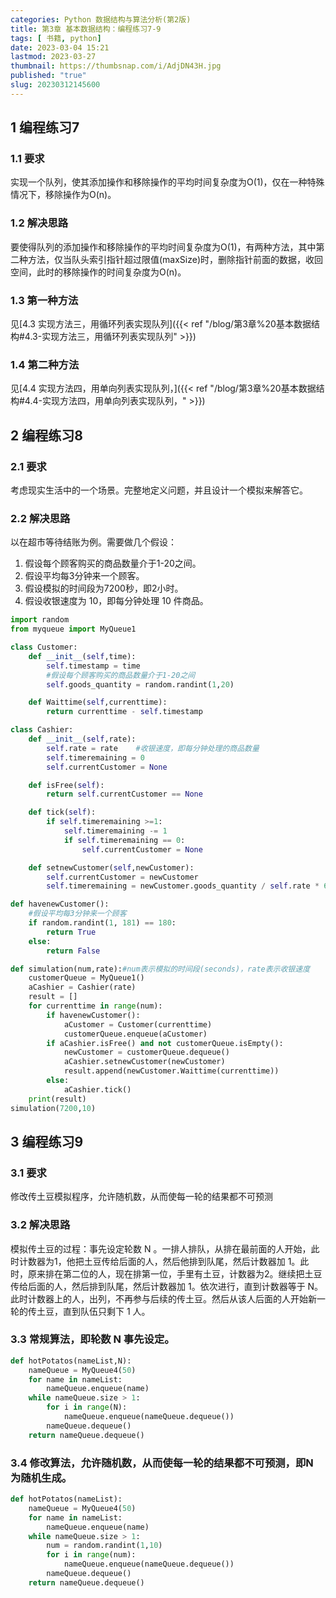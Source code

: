 ```yaml
---
categories: Python 数据结构与算法分析(第2版)
title: 第3章 基本数据结构：编程练习7-9
tags: [ 书籍, python]
date: 2023-03-04 15:21
lastmod: 2023-03-27 
thumbnail: https://thumbsnap.com/i/AdjDN43H.jpg
published: "true"
slug: 20230312145600
---
```



## 1 编程练习7
### 1.1 要求
实现一个队列，使其添加操作和移除操作的平均时间复杂度为O(1)，仅在一种特殊情况下，移除操作为O(n)。
### 1.2 解决思路

要使得队列的添加操作和移除操作的平均时间复杂度为O(1)，有两种方法，其中第二种方法，仅当队头索引指针超过限值(maxSize)时，删除指针前面的数据，收回空间，此时的移除操作的时间复杂度为O(n)。

### 1.3 第一种方法
见[4.3 实现方法三，用循环列表实现队列]({{< ref "/blog/第3章%20基本数据结构#4.3-实现方法三，用循环列表实现队列" >}})

### 1.4 第二种方法
见[4.4 实现方法四，用单向列表实现队列，]({{< ref "/blog/第3章%20基本数据结构#4.4-实现方法四，用单向列表实现队列，" >}})

## 2 编程练习8
### 2.1 要求
考虑现实生活中的一个场景。完整地定义问题，并且设计一个模拟来解答它。
### 2.2 解决思路

以在超市等待结账为例。需要做几个假设：
1. 假设每个顾客购买的商品数量介于1-20之间。
2. 假设平均每3分钟来一个顾客。
3. 假设模拟的时间段为7200秒，即2小时。
4. 假设收银速度为 10，即每分钟处理 10 件商品。

```python
import random
from myqueue import MyQueue1

class Customer:
    def __init__(self,time):
        self.timestamp = time
        #假设每个顾客购买的商品数量介于1-20之间
        self.goods_quantity = random.randint(1,20)

    def Waittime(self,currenttime):
        return currenttime - self.timestamp

class Cashier:
    def __init__(self,rate):
        self.rate = rate    #收银速度，即每分钟处理的商品数量
        self.timeremaining = 0
        self.currentCustomer = None

    def isFree(self):
        return self.currentCustomer == None

    def tick(self):
        if self.timeremaining >=1:
            self.timeremaining -= 1
            if self.timeremaining == 0:
                self.currentCustomer = None

    def setnewCustomer(self,newCustomer):
        self.currentCustomer = newCustomer
        self.timeremaining = newCustomer.goods_quantity / self.rate * 60

def havenewCustomer():
    #假设平均每3分钟来一个顾客
    if random.randint(1, 181) == 180:
        return True
    else:
        return False

def simulation(num,rate):#num表示模拟的时间段(seconds)，rate表示收银速度
    customerQueue = MyQueue1()
    aCashier = Cashier(rate)
    result = []
    for currenttime in range(num):
        if havenewCustomer():
            aCustomer = Customer(currenttime)
            customerQueue.enqueue(aCustomer)
        if aCashier.isFree() and not customerQueue.isEmpty():
            newCustomer = customerQueue.dequeue()
            aCashier.setnewCustomer(newCustomer)
            result.append(newCustomer.Waittime(currenttime))
        else:
            aCashier.tick()
    print(result)
simulation(7200,10)
```

## 3 编程练习9
### 3.1 要求
修改传土豆模拟程序，允许随机数，从而使每一轮的结果都不可预测
### 3.2 解决思路

模拟传土豆的过程：事先设定轮数 N 。一排人排队，从排在最前面的人开始，此时计数器为1，他把土豆传给后面的人，然后他排到队尾，然后计数器加 1。此时，原来排在第二位的人，现在排第一位，手里有土豆，计数器为2。继续把土豆传给后面的人，然后排到队尾，然后计数器加 1。依次进行，直到计数器等于 N。此时计数器上的人，出列，不再参与后续的传土豆。然后从该人后面的人开始新一轮的传土豆，直到队伍只剩下 1 人。

### 3.3 常规算法，即轮数 N 事先设定。

```python
def hotPotatos(nameList,N):
    nameQueue = MyQueue4(50)
    for name in nameList:
        nameQueue.enqueue(name)
    while nameQueue.size > 1:
        for i in range(N):
            nameQueue.enqueue(nameQueue.dequeue())
        nameQueue.dequeue()
    return nameQueue.dequeue()
```

### 3.4 修改算法，允许随机数，从而使每一轮的结果都不可预测，即N 为随机生成。

```python
def hotPotatos(nameList):
    nameQueue = MyQueue4(50)
    for name in nameList:
        nameQueue.enqueue(name)
    while nameQueue.size > 1:
        num = random.randint(1,10)
        for i in range(num):
            nameQueue.enqueue(nameQueue.dequeue())
        nameQueue.dequeue()
    return nameQueue.dequeue()
```

